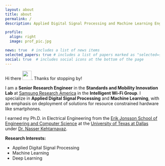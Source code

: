 ```yaml
---
layout: about
title: about
permalink: /
description: Applied Digital Signal Processing and Machine Learning Engineer

profile:
  align: right
  image: prof_pic.jpg

news: true  # includes a list of news items
selected_papers: true # includes a list of papers marked as "selected={true}"
social: true  # includes social icons at the bottom of the page
---
```


Hi there <img src="https://raw.githubusercontent.com/MartinHeinz/MartinHeinz/master/wave.gif" width="30px">. Thanks for stopping by!

I am a **Senior Research Engineer** in the **Standards and Mobility Innovation Lab** at [Samsung Research America](https://www.sra.samsung.com) in the **Intelligent Wi-Fi Group**. I specialize in **Applied Digital Signal Processing** and **Machine Learning**, with an emphasis on deployment of solutions for resource constrained hardware like smartphones.

I earned my Ph.D. in Electrical Engineering from the [Erik Jonsson School of Engineering and Computer Science](https://engineering.utdallas.edu) at the [University of Texas at Dallas](https://www.utdallas.edu) under [Dr. Nasser Kehtarnavaz](https://personal.utdallas.edu/~kehtar/).

**Research Interests:**

- Applied Digital Signal Processing
- Machine Learning
- Deep Learning

<!-- **Other Interests**

<iframe width="100%" height="166" scrolling="no" frameborder="no" allow="autoplay" src="https://w.soundcloud.com/player/?url=https%3A//api.soundcloud.com/tracks/119274047&color=%233c5c74&auto_play=false&hide_related=false&show_comments=true&show_user=true&show_reposts=false&show_teaser=true"></iframe><div style="font-size: 10px; color: #cccccc;line-break: anywhere;word-break: normal;overflow: hidden;white-space: nowrap;text-overflow: ellipsis; font-family: Interstate,Lucida Grande,Lucida Sans Unicode,Lucida Sans,Garuda,Verdana,Tahoma,sans-serif;font-weight: 100;"><a href="https://soundcloud.com/abhishek-sehgal-1" title="Abhishek Sehgal 1" target="_blank" style="color: #cccccc; text-decoration: none;">Abhishek Sehgal 1</a> · <a href="https://soundcloud.com/abhishek-sehgal-1/8-bit-harmony-korine" title="8 Bit Harmony Korine" target="_blank" style="color: #cccccc; text-decoration: none;">8 Bit Harmony Korine</a></div>

<iframe width="100%" height="166" scrolling="no" frameborder="no" allow="autoplay" src="https://w.soundcloud.com/player/?url=https%3A//api.soundcloud.com/tracks/306802486&color=%233c5c74&auto_play=false&hide_related=false&show_comments=true&show_user=true&show_reposts=false&show_teaser=true"></iframe><div style="font-size: 10px; color: #cccccc;line-break: anywhere;word-break: normal;overflow: hidden;white-space: nowrap;text-overflow: ellipsis; font-family: Interstate,Lucida Grande,Lucida Sans Unicode,Lucida Sans,Garuda,Verdana,Tahoma,sans-serif;font-weight: 100;"><a href="https://soundcloud.com/nightshade_7" title="__Nightshade_7" target="_blank" style="color: #cccccc; text-decoration: none;">__Nightshade_7</a> · <a href="https://soundcloud.com/nightshade_7/these-are-odd-times" title="These Are Odd Times - ROTM February" target="_blank" style="color: #cccccc; text-decoration: none;">These Are Odd Times - ROTM February</a></div>

<iframe width="100%" height="166" scrolling="no" frameborder="no" allow="autoplay" src="https://w.soundcloud.com/player/?url=https%3A//api.soundcloud.com/tracks/300418622&color=%233c5c74&auto_play=false&hide_related=false&show_comments=true&show_user=true&show_reposts=false&show_teaser=true"></iframe><div style="font-size: 10px; color: #cccccc;line-break: anywhere;word-break: normal;overflow: hidden;white-space: nowrap;text-overflow: ellipsis; font-family: Interstate,Lucida Grande,Lucida Sans Unicode,Lucida Sans,Garuda,Verdana,Tahoma,sans-serif;font-weight: 100;"><a href="https://soundcloud.com/nightshade_7" title="__Nightshade_7" target="_blank" style="color: #cccccc; text-decoration: none;">__Nightshade_7</a> · <a href="https://soundcloud.com/nightshade_7/new-beginnings" title="New Beginnings" target="_blank" style="color: #cccccc; text-decoration: none;">New Beginnings</a></div> -->

<!-- Write your biography here. Tell the world about yourself. Link to your favorite [subreddit](http://reddit.com){:target="\_blank"}. You can put a picture in, too. The code is already in, just name your picture `prof_pic.jpg` and put it in the `img/` folder.

Put your address / P.O. box / other info right below your picture. You can also disable any these elements by editing `profile` property of the YAML header of your `_pages/about.md`. Edit `_bibliography/papers.bib` and Jekyll will render your [publications page](/al-folio/publications/) automatically.

Link to your social media connections, too. This theme is set up to use [Font Awesome icons](http://fortawesome.github.io/Font-Awesome/){:target="\_blank"} and [Academicons](https://jpswalsh.github.io/academicons/){:target="\_blank"}, like the ones below. Add your Facebook, Twitter, LinkedIn, Google Scholar, or just disable all of them. -->
